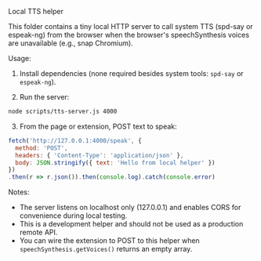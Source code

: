 Local TTS helper

This folder contains a tiny local HTTP server to call system TTS (spd-say or espeak-ng) from the browser when the browser's speechSynthesis voices are unavailable (e.g., snap Chromium).

Usage:

1) Install dependencies (none required besides system tools: `spd-say` or `espeak-ng`).

2) Run the server:

```bash
node scripts/tts-server.js 4000
```

3) From the page or extension, POST text to speak:

```js
fetch('http://127.0.0.1:4000/speak', {
  method: 'POST',
  headers: { 'Content-Type': 'application/json' },
  body: JSON.stringify({ text: 'Hello from local helper' })
})
.then(r => r.json()).then(console.log).catch(console.error)
```

Notes:
- The server listens on localhost only (127.0.0.1) and enables CORS for convenience during local testing.
- This is a development helper and should not be used as a production remote API.
- You can wire the extension to POST to this helper when `speechSynthesis.getVoices()` returns an empty array.
